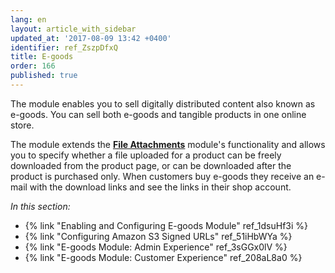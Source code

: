 ```yaml
---
lang: en
layout: article_with_sidebar
updated_at: '2017-08-09 13:42 +0400'
identifier: ref_ZszpDfxQ
title: E-goods
order: 166
published: true
---
```

The module enables you to sell digitally distributed content also known as e-goods. You can sell both e-goods and tangible products in one online store.

The module extends the [**File Attachments**](https://market.x-cart.com/addons/file-attachments.html "E-goods") module's functionality and allows you to specify whether a file uploaded for a product can be freely downloaded from the product page, or can be downloaded after the product is purchased only. When customers buy e-goods they receive an e-mail with the download links and see the links in their shop account.

_In this section:_

* {% link "Enabling and Configuring E-goods Module" ref_1dsuHf3i %}
* {% link "Configuring Amazon S3 Signed URLs" ref_51iHbWYa %}
* {% link "E-goods Module: Admin Experience" ref_3sGGx0lV %}
* {% link "E-goods Module: Customer Experience" ref_208aL8a0 %}
